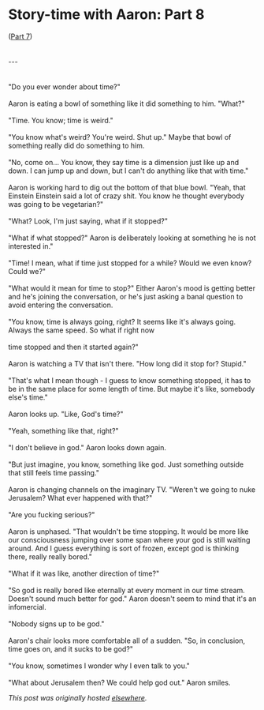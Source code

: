 # Story-time with Aaron: Part 8

<p>(<a href="http://planspace.blogspot.com/2010/09/story-time-with-aaron-part-7.html">Part 7</a>)<br><br><br>---<br><br><br>"Do you ever wonder about time?"<br><br>Aaron is eating a bowl of something like it did something to him. "What?"<br><br>"Time. You know; time is weird."<br><br>"You know what's weird? You're weird. Shut up." Maybe that bowl of something really did do something to him.<br><br>"No, come on... You know, they say time is a dimension just like up and  down. I can jump up and down, but I can't do anything like that with  time."<br><br>Aaron is working hard to dig out the bottom of that blue bowl. "Yeah,  that Einstein Einstein said a lot of crazy shit. You know he thought  everybody was going to be vegetarian?"<br><br>"What? Look, I'm just saying, what if it stopped?"<br><br>"What if what stopped?" Aaron is deliberately looking at something he is not interested in."<br><br>"Time! I mean, what if time just stopped for a while? Would we even know? Could we?"<br><br>"What would it mean for time to stop?" Either Aaron's mood is getting  better and he's joining the conversation, or he's just asking a banal  question to avoid entering the conversation.<br><br>"You know, time is always going, right? It seems like it's always going. Always the same speed. So what if right now<br><br>time stopped and then it started again?"<br><br>Aaron is watching a TV that isn't there. "How long did it stop for? Stupid."<br><br>"That's what I mean though - I guess to know something stopped, it has  to be in the same place for some length of time. But maybe it's like,  somebody else's time."<br><br>Aaron looks up. "Like, God's time?"<br><br>"Yeah, something like that, right?"<br><br>"I don't believe in god." Aaron looks down again.<br><br>"But just imagine, you know, something like god. Just something outside that still feels time passing."<br><br>Aaron is changing channels on the imaginary TV. "Weren't we going to nuke Jerusalem? What ever happened with that?"<br><br>"Are you fucking serious?"<br><br>Aaron is unphased. "That wouldn't be time stopping. It would be more  like our consciousness jumping over some span where your god is still  waiting around. And I guess everything is sort of frozen, except god is  thinking there, really really bored."<br><br>"What if it was like, another direction of time?"<br><br>"So god is really bored like eternally at every moment in our time  stream. Doesn't sound much better for god." Aaron doesn't seem to mind  that it's an infomercial.<br><br>"Nobody signs up to be god."<br><br>Aaron's chair looks more comfortable all of a sudden. "So, in conclusion, time goes on, and it sucks to be god?"<br><br>"You know, sometimes I wonder why I even talk to you."<br><br>"What about Jerusalem then? We could help god out." Aaron smiles.</p>


*This post was originally hosted [elsewhere](http://planspace.blogspot.com/2010/09/story-time-with-aaron-part-8.html).*
